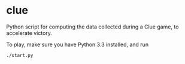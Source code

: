 clue
====

Python script for computing the data collected during a Clue game, to accelerate victory.

To play, make sure you have Python 3.3 installed, and run

    ./start.py

